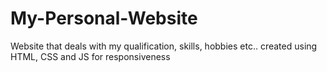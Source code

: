 # My-Personal-Website
Website that deals with my qualification, skills, hobbies etc.. created using HTML, CSS and JS for responsiveness 
